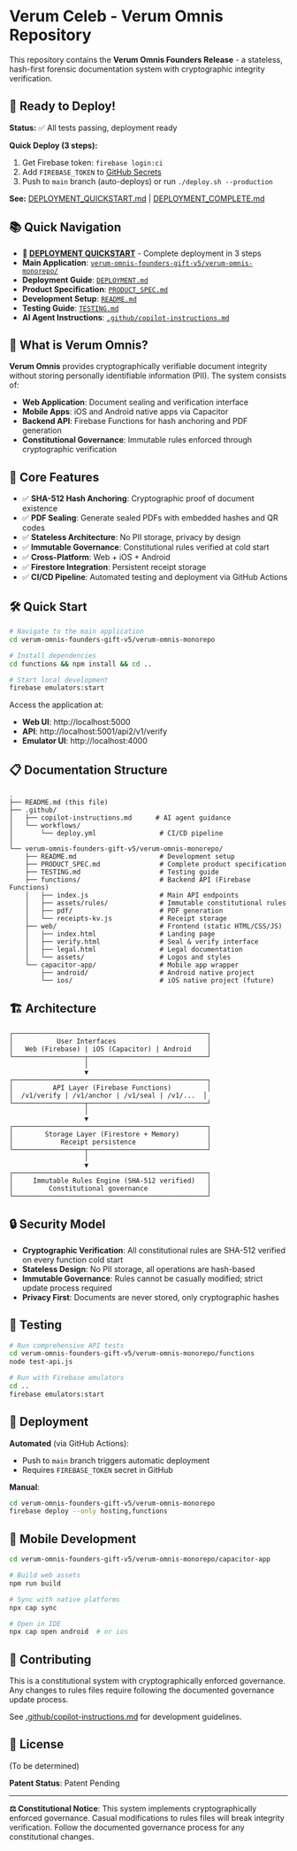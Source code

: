 # Verum Celeb - Verum Omnis Repository

This repository contains the **Verum Omnis Founders Release** - a stateless, hash-first forensic documentation system with cryptographic integrity verification.

## 🚀 Ready to Deploy!

**Status:** ✅ All tests passing, deployment ready

**Quick Deploy (3 steps):**
1. Get Firebase token: `firebase login:ci`
2. Add `FIREBASE_TOKEN` to [GitHub Secrets](https://github.com/Liamhigh/verumceleb/settings/secrets/actions)
3. Push to `main` branch (auto-deploys) or run `./deploy.sh --production`

**See:** [DEPLOYMENT_QUICKSTART.md](./DEPLOYMENT_QUICKSTART.md) | [DEPLOYMENT_COMPLETE.md](./DEPLOYMENT_COMPLETE.md)

## 📚 Quick Navigation

- **🎯 [DEPLOYMENT QUICKSTART](./DEPLOYMENT_QUICKSTART.md)** - Complete deployment in 3 steps
- **Main Application**: [`verum-omnis-founders-gift-v5/verum-omnis-monorepo/`](./verum-omnis-founders-gift-v5/verum-omnis-monorepo/)
- **Deployment Guide**: [`DEPLOYMENT.md`](./verum-omnis-founders-gift-v5/verum-omnis-monorepo/DEPLOYMENT.md)
- **Product Specification**: [`PRODUCT_SPEC.md`](./verum-omnis-founders-gift-v5/verum-omnis-monorepo/PRODUCT_SPEC.md)
- **Development Setup**: [`README.md`](./verum-omnis-founders-gift-v5/verum-omnis-monorepo/README.md)
- **Testing Guide**: [`TESTING.md`](./verum-omnis-founders-gift-v5/verum-omnis-monorepo/TESTING.md)
- **AI Agent Instructions**: [`.github/copilot-instructions.md`](./.github/copilot-instructions.md)

## 📖 What is Verum Omnis?

**Verum Omnis** provides cryptographically verifiable document integrity without storing personally identifiable information (PII). The system consists of:

- **Web Application**: Document sealing and verification interface
- **Mobile Apps**: iOS and Android native apps via Capacitor
- **Backend API**: Firebase Functions for hash anchoring and PDF generation
- **Constitutional Governance**: Immutable rules enforced through cryptographic verification

## 🎯 Core Features

- ✅ **SHA-512 Hash Anchoring**: Cryptographic proof of document existence
- ✅ **PDF Sealing**: Generate sealed PDFs with embedded hashes and QR codes
- ✅ **Stateless Architecture**: No PII storage, privacy by design
- ✅ **Immutable Governance**: Constitutional rules verified at cold start
- ✅ **Cross-Platform**: Web + iOS + Android
- ✅ **Firestore Integration**: Persistent receipt storage
- ✅ **CI/CD Pipeline**: Automated testing and deployment via GitHub Actions

## 🛠️ Quick Start

```bash
# Navigate to the main application
cd verum-omnis-founders-gift-v5/verum-omnis-monorepo

# Install dependencies
cd functions && npm install && cd ..

# Start local development
firebase emulators:start
```

Access the application at:
- **Web UI**: http://localhost:5000
- **API**: http://localhost:5001/api2/v1/verify
- **Emulator UI**: http://localhost:4000

## 📋 Documentation Structure

```
.
├── README.md (this file)
├── .github/
│   ├── copilot-instructions.md      # AI agent guidance
│   └── workflows/
│       └── deploy.yml                # CI/CD pipeline
│
└── verum-omnis-founders-gift-v5/verum-omnis-monorepo/
    ├── README.md                     # Development setup
    ├── PRODUCT_SPEC.md               # Complete product specification
    ├── TESTING.md                    # Testing guide
    ├── functions/                    # Backend API (Firebase Functions)
    │   ├── index.js                  # Main API endpoints
    │   ├── assets/rules/             # Immutable constitutional rules
    │   ├── pdf/                      # PDF generation
    │   └── receipts-kv.js            # Receipt storage
    ├── web/                          # Frontend (static HTML/CSS/JS)
    │   ├── index.html                # Landing page
    │   ├── verify.html               # Seal & verify interface
    │   ├── legal.html                # Legal documentation
    │   └── assets/                   # Logos and styles
    └── capacitor-app/                # Mobile app wrapper
        ├── android/                  # Android native project
        └── ios/                      # iOS native project (future)
```

## 🏗️ Architecture

```
┌─────────────────────────────────────────────────┐
│           User Interfaces                       │
│   Web (Firebase) | iOS (Capacitor) | Android    │
└──────────────────┬──────────────────────────────┘
                   │
                   ▼
┌─────────────────────────────────────────────────┐
│          API Layer (Firebase Functions)         │
│  /v1/verify | /v1/anchor | /v1/seal | /v1/...  │
└──────────────────┬──────────────────────────────┘
                   │
                   ▼
┌─────────────────────────────────────────────────┐
│        Storage Layer (Firestore + Memory)       │
│            Receipt persistence                  │
└──────────────────┬──────────────────────────────┘
                   │
                   ▼
┌─────────────────────────────────────────────────┐
│     Immutable Rules Engine (SHA-512 verified)   │
│         Constitutional governance               │
└─────────────────────────────────────────────────┘
```

## 🔒 Security Model

- **Cryptographic Verification**: All constitutional rules are SHA-512 verified on every function cold start
- **Stateless Design**: No PII storage, all operations are hash-based
- **Immutable Governance**: Rules cannot be casually modified; strict update process required
- **Privacy First**: Documents are never stored, only cryptographic hashes

## 🧪 Testing

```bash
# Run comprehensive API tests
cd verum-omnis-founders-gift-v5/verum-omnis-monorepo/functions
node test-api.js

# Run with Firebase emulators
cd ..
firebase emulators:start
```

## 🚢 Deployment

**Automated** (via GitHub Actions):
- Push to `main` branch triggers automatic deployment
- Requires `FIREBASE_TOKEN` secret in GitHub

**Manual**:
```bash
cd verum-omnis-founders-gift-v5/verum-omnis-monorepo
firebase deploy --only hosting,functions
```

## 📱 Mobile Development

```bash
cd verum-omnis-founders-gift-v5/verum-omnis-monorepo/capacitor-app

# Build web assets
npm run build

# Sync with native platforms
npx cap sync

# Open in IDE
npx cap open android  # or ios
```

## 🤝 Contributing

This is a constitutional system with cryptographically enforced governance. Any changes to rules files require following the documented governance update process.

See [.github/copilot-instructions.md](./.github/copilot-instructions.md) for development guidelines.

## 📄 License

(To be determined)

**Patent Status**: Patent Pending

---

**⚖️ Constitutional Notice**: This system implements cryptographically enforced governance. Casual modifications to rules files will break integrity verification. Follow the documented governance process for any constitutional changes.
